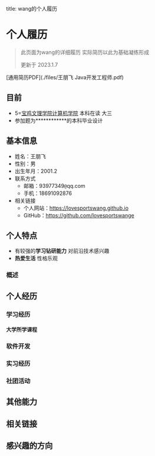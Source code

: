 title: wang的个人履历

# 个人履历

> 此页面为wang的详细履历 实际简历以此为基础凝练形成
> 
> 更新于 2023.1.7

[通用简历PDF](./files/王朋飞 Java开发工程师.pdf)

## 目前

- 5=[宝鸡文理学院计算机学院](http://jsjxy.bjwlxy.cn) 本科在读 大三
- 参加题为************的本科毕业设计

## 基本信息

- 姓名：王朋飞
- 性别：男
- 出生年月：2001.2
- 联系方式
    - 邮箱：93977349`@`qq.com
    - 手机：18691092876
- 相关链接
    - 个人网站：<https://lovesportswang.github.io>
    - GitHub：<https://github.com/lovesportswange>

## 个人特点

- 有较强的**学习钻研能力** 对前沿技术感兴趣
- **热爱生活** 性格乐观

### 概述

## 个人经历

### 学习经历

#### 大学所学课程

### 软件开发

### 实习经历

### 社团活动



## 其他能力

## 相关链接



## 感兴趣的方向

